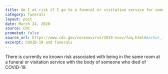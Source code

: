 ```yaml
---
title: Am I at risk if I go to a funeral or visitation service for someone who died of COVID-19?
category: funerals
layout: post
date: March 24, 2020
source: CDC
promoted: false
source_url: https://www.cdc.gov/coronavirus/2019-ncov/faq.html#anchor_1584390222777
excerpt: COVID-19 and funerals
---
```


There is currently no known risk associated with being in the same room at a funeral or visitation service with the body of someone who died of COVID-19.
